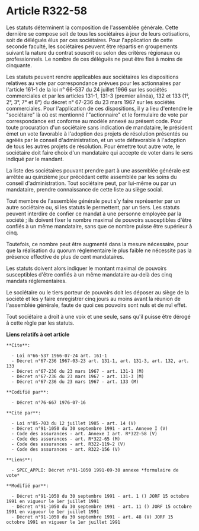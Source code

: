 # Article R322-58

Les statuts déterminent la composition de l'assemblée générale. Cette dernière se compose soit de tous les sociétaires à jour
de leurs cotisations, soit de délégués élus par ces sociétaires. Pour l'application de cette seconde faculté, les sociétaires
peuvent être répartis en groupements suivant la nature du contrat souscrit ou selon des critères régionaux ou professionnels.
Le nombre de ces délégués ne peut être fixé à moins de cinquante.

Les statuts peuvent rendre applicables aux sociétaires les dispositions relatives au vote par correspondance prévues pour les
actionnaires par l'article 161-1 de la loi n° 66-537 du 24 juillet 1966 sur les sociétés commerciales et par les articles
131-1, 131-3 (premier alinéa), 132 et 133 (1°, 2°, 3°, 7° et 8°) du décret n° 67-236 du 23 mars 1967 sur les sociétés
commerciales. Pour l'application de ces dispositions, il y a lieu d'entendre le "sociétaire" là où est mentionné
l'"actionnaire" et le formulaire de vote par correspondance est conforme au modèle annexé au présent code. Pour toute
procuration d'un sociétaire sans indication de mandataire, le président émet un vote favorable à l'adoption des projets de
résolution présentés ou agréés par le conseil d'administration, et un vote défavorable à l'adoption de tous les autres
projets de résolution. Pour émettre tout autre vote, le sociétaire doit faire choix d'un mandataire qui accepte de voter dans
le sens indiqué par le mandant.

La liste des sociétaires pouvant prendre part à une assemblée générale est arrêtée au quinzième jour précédant cette
assemblée par les soins du conseil d'administration. Tout sociétaire peut, par lui-même ou par un mandataire, prendre
connaissance de cette liste au siège social.

Tout membre de l'assemblée générale peut s'y faire représenter par un autre sociétaire ou, si les statuts le permettent, par
un tiers. Les statuts peuvent interdire de confier ce mandat à une personne employée par la société ; ils doivent fixer le
nombre maximal de pouvoirs susceptibles d'être confiés à un même mandataire, sans que ce nombre puisse être supérieur à cinq.

Toutefois, ce nombre peut être augmenté dans la mesure nécessaire, pour que la réalisation du quorum réglementaire le plus
faible ne nécessite pas la présence effective de plus de cent mandataires.

Les statuts doivent alors indiquer le montant maximal de pouvoirs susceptibles d'être confiés à un même mandataire au-delà
des cinq mandats réglementaires.

Le sociétaire ou le tiers porteur de pouvoirs doit les déposer au siège de la société et les y faire enregistrer cinq jours
au moins avant la réunion de l'assemblée générale, faute de quoi ces pouvoirs sont nuls et de nul effet.

Tout sociétaire a droit à une voix et une seule, sans qu'il puisse être dérogé à cette règle par les statuts.

**Liens relatifs à cet article**

	**Cite**:

	  - Loi n°66-537 1966-07-24 art. 161-1
	  - Décret n°67-236 1967-03-23 art. 131-1, art. 131-3, art. 132, art. 133
	  - Décret n°67-236 du 23 mars 1967 - art. 131-1 (M)
	  - Décret n°67-236 du 23 mars 1967 - art. 131-3 (M)
	  - Décret n°67-236 du 23 mars 1967 - art. 133 (M)

	**Codifié par**:

	  - Décret n°76-667 1976-07-16

	**Cité par**:

	  - Loi n°85-703 du 12 juillet 1985 - art. 14 (V)
	  - Décret n°91-1050 du 30 septembre 1991 - art. Annexe I (V)
	  - Code des assurances - art. Annexe I art. R*322-58 (V)
	  - Code des assurances - art. R*322-65 (M)
	  - Code des assurances - art. R322-119-2 (V)
	  - Code des assurances - art. R322-156 (V)

	**Liens**:

	  - SPEC_APPLI: Décret n°91-1050 1991-09-30 annexe *formulaire de vote*

	**Modifié par**:

	  - Décret n°91-1050 du 30 septembre 1991 - art. 1 () JORF 15 octobre 1991 en vigueur le 1er juillet 1991
	  - Décret n°91-1050 du 30 septembre 1991 - art. 11 () JORF 15 octobre 1991 en vigueur le 1er juillet 1991
	  - Décret n°91-1050 du 30 septembre 1991 - art. 48 (V) JORF 15 octobre 1991 en vigueur le 1er juillet 1991
